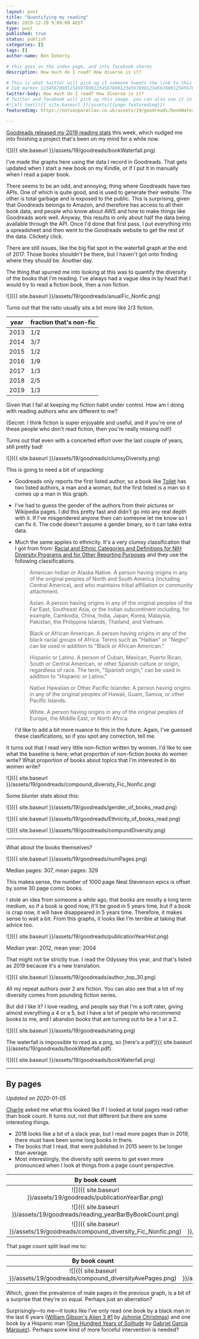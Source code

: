```yaml
---
layout: post
title: "Quantifying my reading"
date: 2019-12-20 9:00:00 AEST
type: post
published: true
status: publish
categories: []
tags: []
author-name: Ben Doherty

# this goes on the index page, and into facebook shares
description: How much do I read? How diverse is it?

# This is what twitter will pick up if someone tweets the link to this page
# 110 marker 1234567890123456789012345678901234567890123456789012345678901234567890123456789012345678901234567890123456789
twitter-body: How much do I read? How diverse is it?
# Twitter and facebook will pick up this image. you can also use it in a post with:
#![alt text]({{ site.baseurl }}/assets/{{page.featuredimg}})
featuredimg: https://notionparallax.co.uk/assets/19/goodreads/bookWaterfall.png

---
```


<style></style>

<script></script>


[Goodreads released my 2019 reading stats](https://www.goodreads.com/user/year_in_books/2019/19575421) this week, which nudged me into finishing a project that's been on my mind for a while now.

![]({{ site.baseurl }}/assets/19/goodreads/bookWaterfall.png)

I've made the graphs here using the data I record in Goodreads. That gets updated when I start a new book on my Kindle, or if I put it in manually when I read a paper book.

There seems to be an odd, and annoying, thing where Goodreads have two APIs. One of which is quite good, and is used to generate their website. The other is total garbage and is exposed to the public. This is surprising, given that Goodreads belongs to Amazon, and therefore has access to all their book data, and people who know about AWS and how to make things like Goodreads work well. Anyway, this results in only about half the data being available through the API. Once I'd done that first pass, I put everything into a spreadsheet and then went to the Goodreads website to get the rest of the data. Clickety click.

There are still issues, like the big flat spot in the waterfall graph at the end of 2017. Those books shouldn't be there, but I haven't got onto finding where they _should_ be. Another day.

The thing that spurred me into looking at this was to quantify the diversity of the books that I'm reading. I've always had a vague idea in by head that I would try to read a fiction book, then a non fiction.

![]({{ site.baseurl }}/assets/19/goodreads/anualFic_Nonfic.png)

Turns out that the ratio usually sits a bit more like 2/3 fiction.

| year | fraction that's non-fic |
|-----------------|--------|
| 2013   | 1/2 |
| 2014   | 3/7 |
| 2015   | 1/2 |
| 2016   | 1/9 |
| 2017   | 1/3 |
| 2018   | 2/5 |
| 2019   | 1/3 |

Given that I fail at keeping my fiction habit under control. How am I doing with reading authors who are different to me?

(Secret: I think fiction is super enjoyable and useful, and if you're one of these people who don't read fiction, then you're really missing out!)

Turns out that even with a concerted effort over the last couple of years, still pretty bad!

![]({{ site.baseurl }}/assets/19/goodreads/clumsyDiversity.png)

This is going to need a bit of unpacking: 
* Goodreads only reports the first listed author, so a book like [Toilet](https://www.goodreads.com/review/show/2873707825) has two listed authors, a man and a woman, but the first listed is a man so it comes up a man in this graph.
* I've had to guess the gender of the authors from their pictures or Wikipedia pages. I did this pretty fast and didn't go into any real depth with it. If I've misgendered anyone then can someone let me know so I can fix it. The code doesn't assume a gender binary, so it can take extra data.
* Much the same applies to ethnicity. It's a very clumsy classification that I got from from: [Racial and Ethnic Categories and Definitions for NIH Diversity Programs and for Other Reporting Purposes](https://grants.nih.gov/grants/guide/notice-files/not-od-15-089.html) and they use the following classifications.

    > American Indian or Alaska Native. A person having origins in any of the original peoples of North and South America (including Central America), and who maintains tribal affiliation or community attachment.
    > 
    > Asian. A person having origins in any of the original peoples of the Far East, Southeast Asia, or the Indian subcontinent including, for example, Cambodia, China, India, Japan, Korea, Malaysia, Pakistan, the Philippine Islands, Thailand, and Vietnam.
    > 
    > Black or African American. A person having origins in any of the black racial groups of Africa. Terms such as "Haitian" or "Negro" can be used in addition to "Black or African American."
    > 
    > Hispanic or Latino. A person of Cuban, Mexican, Puerto Rican, South or Central American, or other Spanish culture or origin, regardless of race. The term, "Spanish origin," can be used in addition to "Hispanic or Latino."
    > 
    > Native Hawaiian or Other Pacific Islander. A person having origins in any of the original peoples of Hawaii, Guam, Samoa, or other Pacific Islands.
    > 
    > White. A person having origins in any of the original peoples of Europe, the Middle East, or North Africa.

    I'd like to add a bit more nuance to this in the future. Again, I've guessed these clasifications, so if you spot any correction, tell me.

It turns out that I read very little non-fiction written by women. I'd like to see what the baseline is here; what proportion of non-fiction books do women write? What proportion of books about topics that I'm interested in do women write?

![]({{ site.baseurl }}/assets/19/goodreads/compound_diversity_Fic_Nonfic.png)

Some blunter stats about this:

![]({{ site.baseurl }}/assets/19/goodreads/gender_of_books_read.png)

![]({{ site.baseurl }}/assets/19/goodreads/Ethnicity_of_books_read.png)

![]({{ site.baseurl }}/assets/19/goodreads/compundDiversity.png)

---

What about the books themselves?

![]({{ site.baseurl }}/assets/19/goodreads/numPages.png)

Median pages: 307, mean pages: 329

This makes sense, the number of 1000 page Neal Stevenson epics is offset by some 30 page comic books.

I stole an idea from someone a while ago, that books are mostly a long term medium, so if a book is good now, it'll be good in 5 years time, but if a book is crap now, it will have disappeared in 5 years time. Therefore, it makes sense to wait a bit. From this graphs, it looks like I'm terrible at taking that advice too.

![]({{ site.baseurl }}/assets/19/goodreads/publicationYearHist.png)

Median year: 2012, mean year: 2004

That might not be strictly true. I read the Odyssey this year, and that's listed as 2019 because it's a new translation.

![]({{ site.baseurl }}/assets/19/goodreads/author_top_30.png)

All my repeat authors over 2 are fiction. You can also see that a lot of my diversity comes from pounding fiction series.

But did I like it? I love reading, and people say that I'm a soft rater, giving almost everything a 4 or a 5, but I have a lot of people who recommend books to me, and I abandon books that are turning out to be a 1 or a 2.

![]({{ site.baseurl }}/assets/19/goodreads/rating.png)

The waterfall is impossible to read as a png, so [here's a pdf]({{ site.baseurl }}/assets/19/goodreads/bookWaterfall.pdf).

![]({{ site.baseurl }}/assets/19/goodreads/bookWaterfall.png)

---

## By pages

_Updated on 2020-01-05_

[Charlie](https://www.linkedin.com/in/charlesaogilvie/?originalSubdomain=uk) asked me what this looked like if I looked at total pages read rather than book count. It turns out, not _that_ different but there are some interesting things.
* 2018 looks like a bit of a slack year, but I read more pages than in 2019, there must have been some long books in there.
* The books that I read, that were published in 2015 seem to be longer than average.
* Most interestingly, the diversity split seems to get even more pronounced when I look at things from a page count perspective.


|                   By book count        |                                By pages             |
| :----------------------------------------------: | :----------------------------------------------: |
| ![]({{ site.baseurl }}/assets/19/goodreads/publicationYearBar.png) | ![]({{ site.baseurl }}/assets/19/goodreads/publication_yearBarByPages.png) |
| ![]({{ site.baseurl }}/assets/19/goodreads/reading_yearBarByBookCount.png) | ![]({{ site.baseurl }}/assets/19/goodreads/reading_yearBarByPages.png) |
| ![]({{ site.baseurl }}/assets/19/goodreads/compound_diversity_Fic_Nonfic.png) | ![]({{ site.baseurl }}/assets/19/goodreads/compound_diversity_Fic_Nonfic_byPages.png) |

That page count split lead me to:

|                   By book count        |                                By pages             |
| :----------------------------------------------: | :----------------------------------------------: |
| ![]({{ site.baseurl }}/assets/19/goodreads/compound_diversityAvePages.png) | ![]({{ site.baseurl }}/assets/19/goodreads/sexygenderyAvePages.png) |

Which, given the prevalence of male pages in the previous graph, is a bit of a surprise that they're so equal. Perhaps just an aberration?

Surprisingly&mdash;to me&mdash;it looks like I've only read one book by a black man in the last 6 years ([William Gibson's Alien 3 #1](https://www.goodreads.com/review/show/2724004615) by [Johnnie Christmas](https://twitter.com/j_xmas?ref_src=twsrc%5Egoogle%7Ctwcamp%5Eserp%7Ctwgr%5Eauthor)) and one book by a Hispanic man ([One Hundred Years of Solitude](https://www.goodreads.com/review/show/2688399775) by [Gabriel García Márquez](https://www.goodreads.com/author/show/13450.Gabriel_Garc_a_M_rquez)). Perhaps some kind of more forceful intervention is needed?